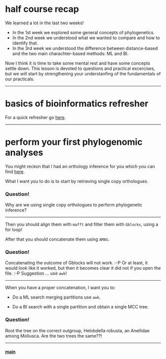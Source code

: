 # half course recap

We learned a lot in the last two weeks!

- In the 1st week we explored some general concepts of phylogenetics.
- In the 2nd week we understood what we wanted to compare and how to identify that.
- In the 3rd week we understood the difference between distance-based and the two main charachter-based methods: ML and BI.

Now I think it is time to take some mental rest and have some concepts settle down. This lesson is devoted to questions and practical excercises, but we will start by strengthening your understanfing of the fundamentals of our practicals.

---

# basics of bioinformatics refresher

For a quick refresher go [here](https://github.com/for-giobbe/MP25/blob/main/practicals/refresher.md).

---

# perform your first phylogenomic analyses

You might reckon that I had an orthology inference for you which you can find [here](https://github.com/for-giobbe/MP25/blob/main/data/OrthoFinder.zip).

What I want you to do is to start by retrieving single copy orthologues.

### Question!
Why are we using single copy orthologues to perform phylogenetic inference?

---

Then you should align them with ```mafft``` and filter them with ```Gblocks```, using a for loop!

After that you should concatenate them using ```AMAS```. 

### Question!
Concatenating the outcome of Gblocks will not work. :-P Or at least, it would look like it worked, but then it becomes clear it did not if you open the file. :-P Suggestion ... use ```awk```!

---

When you have a proper concatenation, I want you to:

- Do a ML search merging partitions use ```awk```.

- Do a BI search with a single partition and obtain a single MCC tree.

### Question!
Root the tree on the correct outgroup, Helobdella robusta, an Anellidae among Mollusca. Are the two trees the same??!

---

#### [main](https://github.com/for-giobbe/MP25)